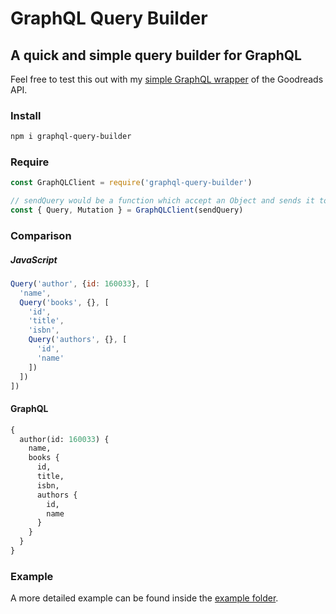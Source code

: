 # GraphQL Query Builder
## A quick and simple query builder for GraphQL

Feel free to test this out with my [simple GraphQL wrapper](https://github.com/NoahCardoza/graphql-goodreads) of the Goodreads API.

### Install

```bash
npm i graphql-query-builder
```

### Require

```js
const GraphQLClient = require('graphql-query-builder')

// sendQuery would be a function which accept an Object and sends it to the GraphQL server.
const { Query, Mutation } = GraphQLClient(sendQuery)

```

### Comparison

##### JavaScript
```js
Query('author', {id: 160033}, [
  'name',
  Query('books', {}, [
    'id',
    'title',
    'isbn',
    Query('authors', {}, [
      'id',
      'name'
    ])
  ])
])
```

#### GraphQL
```graphql
{
  author(id: 160033) {
    name,
    books {
      id,
      title,
      isbn,
      authors {
        id,
        name
      }
    }
  }
}
```

### Example

A more detailed example can be found inside the [example folder](example).
